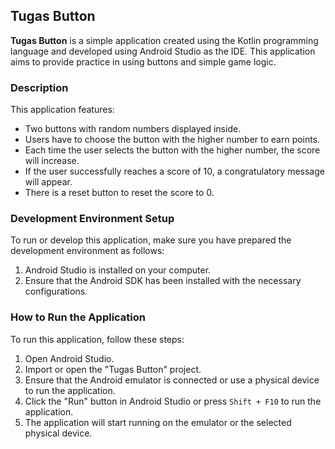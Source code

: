 ## Tugas Button

**Tugas Button** is a simple application created using the Kotlin programming language and developed using Android Studio as the IDE. This application aims to provide practice in using buttons and simple game logic.

### Description

This application features:

- Two buttons with random numbers displayed inside.
- Users have to choose the button with the higher number to earn points.
- Each time the user selects the button with the higher number, the score will increase.
- If the user successfully reaches a score of 10, a congratulatory message will appear.
- There is a reset button to reset the score to 0.

### Development Environment Setup

To run or develop this application, make sure you have prepared the development environment as follows:

1. Android Studio is installed on your computer.
2. Ensure that the Android SDK has been installed with the necessary configurations.

### How to Run the Application

To run this application, follow these steps:

1. Open Android Studio.
2. Import or open the "Tugas Button" project.
3. Ensure that the Android emulator is connected or use a physical device to run the application.
4. Click the "Run" button in Android Studio or press `Shift + F10` to run the application.
5. The application will start running on the emulator or the selected physical device.
